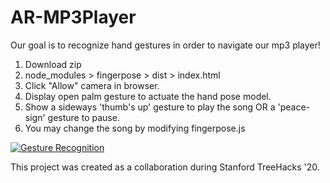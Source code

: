 # AR-MP3Player

Our goal is to recognize hand gestures in order to navigate our mp3 player!

1. Download zip
2. node_modules > fingerpose > dist > index.html
3. Click "Allow" camera in browser.
4. Display open palm gesture to actuate the hand pose model.
5. Show a sideways 'thumb's up' gesture to play the song OR a 'peace-sign' gesture to pause.
6. You may change the song by modifying fingerpose.js


[![Gesture Recognition](https://img.youtube.com/vi/https://www.youtube.com/watch?v=4ZdoBFKkc10/0.jpg)](https://www.youtube.com/watch?v=4ZdoBFKkc10)

This project was created as a collaboration during Stanford TreeHacks '20.
